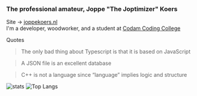 ### The professional amateur, Joppe "The Joptimizer" Koers

Site -> [joppekoers.nl](https://joppekoers.nl)\
I'm a developer, woodworker, and a student at [Codam Coding College](https://www.codam.nl/en/)

Quotes
> The only bad thing about Typescript is that it is based on JavaScript

> A JSON file is an excellent database

> C++ is not a language since “language” implies logic and structure

![stats](https://github-readme-stats.vercel.app/api?username=sirmorfield&theme=dark&count_private=true&show_icons=true&number_format=long&hide_title=true)
![Top Langs](https://github-readme-stats.vercel.app/api/top-langs/?username=sirmorfield&theme=dark&layout=compact&langs_count=6)
